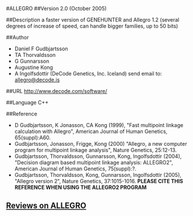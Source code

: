 #ALLEGRO
##Version
2.0 (October 2005)

##Description
a faster version of GENEHUNTER and Allegro 1.2 (several degrees of increase of speed, can handle bigger families, up to 50 bits)

##Author
* Daniel F Gudbjartsson
* TA Thorvaldsson
* G Gunnarsson
* Augustine Kong
* A Ingolfsdottir (DeCode Genetics, Inc. Iceland) send email to: allegro@decode.is

##URL
http://www.decode.com/software/

##Language
C++

##Reference
* D Gudbjartsson, K Jonasson, CA Kong (1999), "Fast multipoint linkage calculation with Allegro", American Journal of Human Genetics, 65(suppl):A60.
* Gudbjartsson, Jonasson, Frigge, Kong (2000) "Allegro, a new computer program for multipoint linkage analysis", Nature Genetics, 25:12-13.
* Gudbjartsson, Thorvaldsson, Gunnarsson, Kong, Ingolfsdottir (2004), "Decision diagram based multipoint linkage analysis: ALLEGRO2", American Journal of Human Genetics, 75(suppl):?.
* Gudbjartsson, Thorvaldsson, Kong, Gunnarsson, Ingolfsdottir (2005), "Allegro version 2", Nature Genetics, 37:1015-1016\. **PLEASE CITE THIS REFERENCE WHEN USING THE ALLEGRO2 PROGRAM**


## [Reviews on ALLEGRO](https://github.com/gaow/genetic-analysis-software/issues/10)